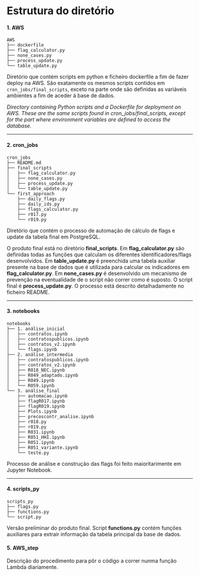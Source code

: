# Estrutura do diretório


#### 1. **AWS**
```
AWS
├── dockerfile
├── flag_calculator.py
├── none_cases.py
├── process_update.py
└── table_update.py
```
Diretório que contém scripts em python e ficheiro dockerfile a fim de fazer deploy na AWS. São exatamente os mesmos scripts contidos em `cron_jobs/final_scripts`, exceto na parte onde são definidas as variáveis ambientes a fim de aceder à base de dados. 

*Directory containing Python scripts and a Dockerfile for deployment on AWS. These are the same scripts found in cron_jobs/final_scripts, except for the part where environment variables are defined to access the database.*

***

#### 2. cron_jobs

```
cron_jobs
├── README.md
├── final_scripts
│   ├── flag_calculator.py
│   ├── none_cases.py
│   ├── process_update.py
│   └── table_update.py
└── first_approach
    ├── daily_flags.py
    ├── daily_ids.py
    ├── flags_calculator.py
    ├── r017.py
    └── r019.py
```
Diretório que contém o processo de automação de cálculo de flags e update da tabela final em PostgreSQL.

O produto final está no diretório **final_scripts**. Em **flag_calculator.py** são definidas todas as funções que calculam os diferentes identificadores/flags desenvolvidos. Em **table_update.py** é preenchida uma tabela auxiliar presente na base de dados que é utilizada para calcular os indicadores em **flag_calculator.py**. Em **none_cases.py** é desenvolvido um mecanismo de prevenção na eventualidade de o script não correr como é suposto. O script final é **process_update.py**. 
O processo está descrito detalhadamente no ficheiro README. 

***

#### 3. notebooks

```
notebooks
├── 1. análise_inicial
│   ├── contratos.ipynb
│   ├── contratospublicos.ipynb
│   ├── contratos_v2.ipynb
│   └── flags.ipynb
├── 2. análise_intermedia
│   ├── contratospublicos.ipynb
│   ├── contratos_v2.ipynb
│   ├── R018_NEC.ipynb
│   ├── R049_adaptado.ipynb
│   ├── R049.ipynb
│   └── R059.ipynb
└── 3. análise_final
    ├── automacao.ipynb
    ├── flagR017.ipynb
    ├── flagR019.ipynb
    ├── Plots.ipynb
    ├── precoscontr_analise.ipynb
    ├── r018.py
    ├── r019.py
    ├── R031.ipynb
    ├── R051_HHI.ipynb
    ├── R051.ipynb
    ├── R051_variante.ipynb
    └── teste.py
```
Processo de análise e construção das flags foi feito maioritarimente em Jupyter Notebook. 


***

#### 4. scripts_py

```
scripts_py
├── flags.py
├── functions.py
└── script.py
```

Versão preliminar do produto final. Script **functions.py** contém funções auxiliares para extrair informação da tabela principal da base de dados. 

#### 5. AWS_step
Descrição do procedimento para pôr o código a correr nunma função Lambda diariamente. 


